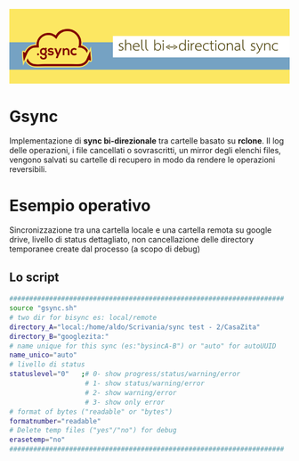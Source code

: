 [![](this_web/img/banner.png)](https://beautifuljekyll.com/plans/)

# Gsync
Implementazione di **sync bi-direzionale** tra cartelle basato su **rclone**. Il log delle operazioni, i file cancellati o sovrascritti, un mirror degli elenchi files, vengono salvati su cartelle di recupero in modo da rendere le operazioni reversibili.

# Esempio operativo
Sincronizzazione tra una cartella locale e una cartella remota su google drive, livello di status dettagliato, non cancellazione delle directory temporanee create dal processo (a scopo di debug)


## Lo script
```bash
#####################################################################
source "gsync.sh"
# two dir for bisync es: local/remote
directory_A="local:/home/aldo/Scrivania/sync test - 2/CasaZita"
directory_B="googlezita:"
# name unique for this sync (es:"bysincA-B") or "auto" for autoUUID
name_unico="auto"
# livello di status
statuslevel="0"   ;# 0- show progress/status/warning/error
                   # 1- show status/warning/error
                   # 2- show warning/error
                   # 3- show only error
# format of bytes ("readable" or "bytes")
formatnumber="readable"     
# Delete temp files ("yes"/"no") for debug
erasetemp="no"            
#####################################################################
```